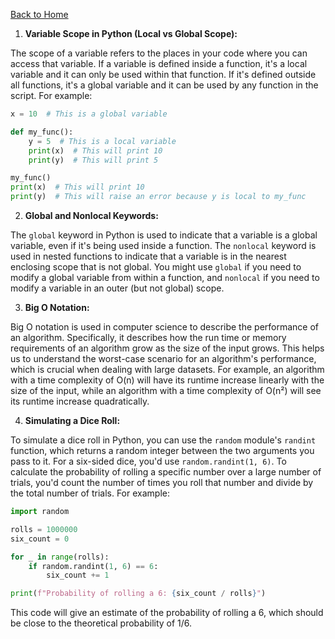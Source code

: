 [Back to Home](../README.md)

1. **Variable Scope in Python (Local vs Global Scope):**

 The scope of a variable refers to the places in your code where you can access that variable. If a variable is defined inside a function, it's a local variable and it can only be used within that function. If it's defined outside all functions, it's a global variable and it can be used by any function in the script. For example:

```python
x = 10  # This is a global variable

def my_func():
    y = 5  # This is a local variable
    print(x)  # This will print 10
    print(y)  # This will print 5

my_func()
print(x)  # This will print 10
print(y)  # This will raise an error because y is local to my_func
```

2. **Global and Nonlocal Keywords:** 

The `global` keyword in Python is used to indicate that a variable is a global variable, even if it's being used inside a function. The `nonlocal` keyword is used in nested functions to indicate that a variable is in the nearest enclosing scope that is not global. You might use `global` if you need to modify a global variable from within a function, and `nonlocal` if you need to modify a variable in an outer (but not global) scope.

3. **Big O Notation:** 

Big O notation is used in computer science to describe the performance of an algorithm. Specifically, it describes how the run time or memory requirements of an algorithm grow as the size of the input grows. This helps us to understand the worst-case scenario for an algorithm's performance, which is crucial when dealing with large datasets. For example, an algorithm with a time complexity of O(n) will have its runtime increase linearly with the size of the input, while an algorithm with a time complexity of O(n²) will see its runtime increase quadratically.

4. **Simulating a Dice Roll:** 

To simulate a dice roll in Python, you can use the `random` module's `randint` function, which returns a random integer between the two arguments you pass to it. For a six-sided dice, you'd use `random.randint(1, 6)`. To calculate the probability of rolling a specific number over a large number of trials, you'd count the number of times you roll that number and divide by the total number of trials. For example:

```python
import random

rolls = 1000000
six_count = 0

for _ in range(rolls):
    if random.randint(1, 6) == 6:
        six_count += 1

print(f"Probability of rolling a 6: {six_count / rolls}")
```

This code will give an estimate of the probability of rolling a 6, which should be close to the theoretical probability of 1/6.